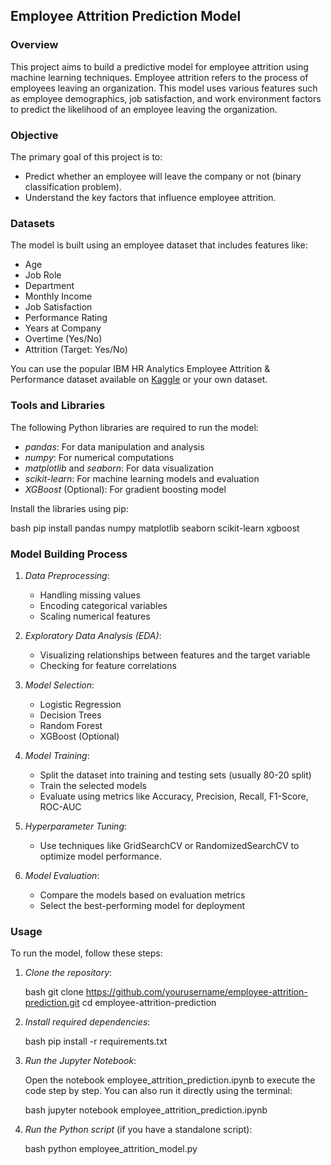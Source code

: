 ## Employee Attrition Prediction Model

### Overview

This project aims to build a predictive model for employee attrition using machine learning techniques. Employee attrition refers to the process of employees leaving an organization. This model uses various features such as employee demographics, job satisfaction, and work environment factors to predict the likelihood of an employee leaving the organization.

### Objective

The primary goal of this project is to:

- Predict whether an employee will leave the company or not (binary classification problem).
- Understand the key factors that influence employee attrition.

### Datasets

The model is built using an employee dataset that includes features like:

- Age
- Job Role
- Department
- Monthly Income
- Job Satisfaction
- Performance Rating
- Years at Company
- Overtime (Yes/No)
- Attrition (Target: Yes/No)

You can use the popular IBM HR Analytics Employee Attrition & Performance dataset available on [Kaggle](https://www.kaggle.com/pavansubhasht/ibm-hr-analytics-attrition-dataset) or your own dataset.

### Tools and Libraries

The following Python libraries are required to run the model:

- *pandas*: For data manipulation and analysis
- *numpy*: For numerical computations
- *matplotlib* and *seaborn*: For data visualization
- *scikit-learn*: For machine learning models and evaluation
- *XGBoost* (Optional): For gradient boosting model

Install the libraries using pip:

bash
pip install pandas numpy matplotlib seaborn scikit-learn xgboost


### Model Building Process

1. *Data Preprocessing*:  
   - Handling missing values
   - Encoding categorical variables
   - Scaling numerical features

2. *Exploratory Data Analysis (EDA)*:  
   - Visualizing relationships between features and the target variable
   - Checking for feature correlations

3. *Model Selection*:  
   - Logistic Regression
   - Decision Trees
   - Random Forest
   - XGBoost (Optional)

4. *Model Training*:  
   - Split the dataset into training and testing sets (usually 80-20 split)
   - Train the selected models
   - Evaluate using metrics like Accuracy, Precision, Recall, F1-Score, ROC-AUC

5. *Hyperparameter Tuning*:  
   - Use techniques like GridSearchCV or RandomizedSearchCV to optimize model performance.

6. *Model Evaluation*:  
   - Compare the models based on evaluation metrics
   - Select the best-performing model for deployment

### Usage

To run the model, follow these steps:

1. *Clone the repository*:

   bash
   git clone https://github.com/yourusername/employee-attrition-prediction.git
   cd employee-attrition-prediction
   

2. *Install required dependencies*:

   bash
   pip install -r requirements.txt
   

3. *Run the Jupyter Notebook*:

   Open the notebook employee_attrition_prediction.ipynb to execute the code step by step. You can also run it directly using the terminal:

   bash
   jupyter notebook employee_attrition_prediction.ipynb
   

4. *Run the Python script* (if you have a standalone script):

   bash
   python employee_attrition_model.py
   

